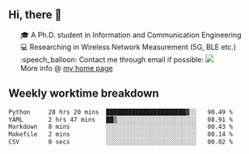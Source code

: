 <h2 > Hi, there 👋 </h3>

<div >
 <ul>
 🎓 A Ph.D. student in Information and Communication Engineering <br>
 💻 Researching in Wireless Network Measurement (5G, BLE etc.)<br>
 :speech_balloon: Contact me through email if possible: <a href="mailto:ethanjia@sjtu.edu.cn"><img src="https://img.shields.io/badge/-ethanjia@sjtu.edu.cn-c14438?style=plastic&logo=Gmail&logoColor=white&link=mailto:mailto:ethanjia@sjtu.edu.cn"></a> <br>
  More info @ <a href="https://haifengjia.github.io">my home page</a>
 </ul>
</div>

<h2 >
Weekly worktime breakdown
</h1>


<!--START_SECTION:waka-->

```txt
Python     28 hrs 20 mins  ██████████████████████▓░░   90.49 %
YAML       2 hrs 47 mins   ██▒░░░░░░░░░░░░░░░░░░░░░░   08.91 %
Markdown   8 mins          ░░░░░░░░░░░░░░░░░░░░░░░░░   00.43 %
Makefile   2 mins          ░░░░░░░░░░░░░░░░░░░░░░░░░   00.14 %
CSV        0 secs          ░░░░░░░░░░░░░░░░░░░░░░░░░   00.02 %
```

<!--END_SECTION:waka-->


